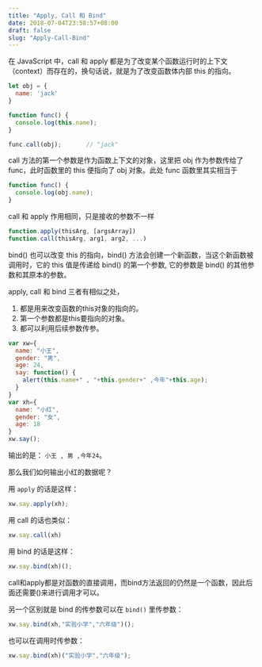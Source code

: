 ```yaml
---
title: "Apply, Call 和 Bind"
date: 2018-07-04T23:58:57+08:00
draft: false
slug: "Apply-Call-Bind"
---
```


在 JavaScript 中，call 和 apply 都是为了改变某个函数运行时的上下文（context）而存在的，换句话说，就是为了改变函数体内部 this 的指向。

```js
let obj = {
  name: 'jack'
}

function func() {
  console.log(this.name);
}

func.call(obj);       // "jack"
```

call 方法的第一个参数是作为函数上下文的对象，这里把 obj 作为参数传给了 func，此时函数里的 this 便指向了 obj 对象。此处 func 函数里其实相当于

```js
function func() {
  console.log(obj.name);
}
```

call 和 apply 作用相同，只是接收的参数不一样

```js
function.apply(thisArg, [argsArray])
function.call(thisArg, arg1, arg2, ...)
```

bind() 也可以改变 this 的指向，bind() 方法会创建一个新函数，当这个新函数被调用时，它的 this 值是传递给 bind() 的第一个参数, 它的参数是 bind() 的其他参数和其原本的参数。

apply, call 和 bind 三者有相似之处，

1. 都是用来改变函数的this对象的指向的。
2. 第一个参数都是this要指向的对象。
3. 都可以利用后续参数传参。

```js
var xw={
  name: "小王",
  gender: "男",
  age: 24,
  say: function() {
    alert(this.name+" , "+this.gender+" ,今年"+this.age);
  }
}
var xh={
  name: "小红",
  gender: "女",
  age: 18
}
xw.say();
```

输出的是： `小王 , 男 ,今年24`。

那么我们如何输出小红的数据呢？

用 `apply` 的话是这样：

```js
xw.say.apply(xh);
```

用 call 的话也类似：

```js
xw.say.call(xh)
```

用 bind 的话是这样：

```js
xw.say.bind(xh)();
```

call和apply都是对函数的直接调用，而bind方法返回的仍然是一个函数，因此后面还需要()来进行调用才可以。

另一个区别就是 bind 的传参数可以在 `bind()` 里传参数：

```js
xw.say.bind(xh,"实验小学","六年级")();
```

也可以在调用时传参数：

```js
xw.say.bind(xh)("实验小学","六年级");
```
